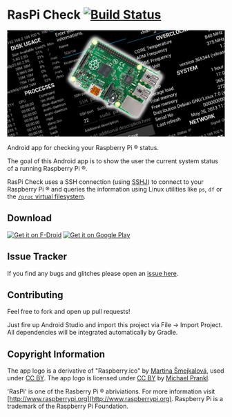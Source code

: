 RasPi Check [![Build Status](https://travis-ci.org/eidottermihi/rpicheck.svg?branch=master)](https://travis-ci.org/eidottermihi/rpicheck)
========
![RasPi Check Store Graphic](graphics/web_1024_500.jpg)

Android app for checking your Raspberry Pi ® status.

The goal of this Android app is to show the user the current system status of a running Raspberry Pi ®.

RasPi Check uses a SSH connection (using [SSHJ](https://github.com/hierynomus/sshj)) to connect to your Raspberry Pi ® and queries the information using Linux utilities like `ps`, `df` or the [`/proc` virtual filesystem](https://www.tldp.org/LDP/Linux-Filesystem-Hierarchy/html/proc.html). 

Download
------------

<a href="https://f-droid.org/repository/browse/?fdid=de.eidottermihi.raspicheck" target="_blank">
<img src="https://f-droid.org/badge/get-it-on.png" alt="Get it on F-Droid" height="90"/></a>
<a href="https://play.google.com/store/apps/details?id=de.eidottermihi.raspicheck" target="_blank">
<img src="https://play.google.com/intl/en_us/badges/images/generic/en-play-badge.png" alt="Get it on Google Play" height="90"/></a>

Issue Tracker
------------
If you find any bugs and glitches please open an [issue here](https://github.com/eidottermihi/rpicheck/issues).


Contributing
------------
Feel free to fork and open up pull requests!

Just fire up Android Studio and import this project via File -> Import Project.
All dependencies will be integrated automatically by Gradle.

Copyright Information
------------
The app logo is a derivative of "Raspberry.ico" by [Martina Šmejkalová](http://www.sireasgallery.com/), used under [CC BY](http://creativecommons.org/licenses/by/2.0/). The app logo is licensed under [CC BY](http://creativecommons.org/licenses/by/2.0/) by [Michael Prankl](https://github.com/eidottermihi).

'RasPi' is one of the Rasberry Pi ® abriviations. For more information visit [http://www.raspberrypi.org](http://www.raspberrypi.org). Raspberry Pi is a trademark of the Raspberry Pi Foundation.
